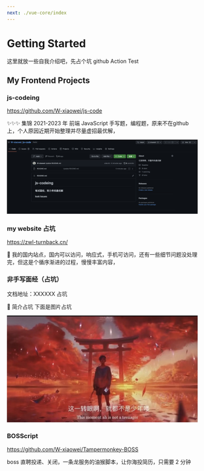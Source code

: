 ```yaml
---
next: ./vue-core/index
---
```


# Getting Started

这里就放一些自我介绍吧，先占个坑 github Action Test

## My Frontend Projects

### js-codeing

https://github.com/W-xiaowei/js-code

✨✨✨ 集锦 2021-2023 年 前端 JavaScript 手写题，编程题，原来不在github上，个人原因近期开始整理并尽量虚招最优解，

![](./public/js-codeing.png)

### my website 占坑

https://zwl-turnback.cn/

🔧 我的国内站点，国内可以访问，响应式，手机可访问，还有一些细节问题没处理完，但这是个循序渐进的过程，慢慢丰富内容，
### 非手写面经（占坑）

文档地址：XXXXXX 占坑

🚀 简介占坑 下面是图片占坑

![](./public/logo.jpg)


### BOSScript

https://github.com/W-xiaowei/Tampermonkey-BOSS

boss 直聘投递、关闭，一条龙服务的油猴脚本，让你海投简历，只需要 2 分钟
